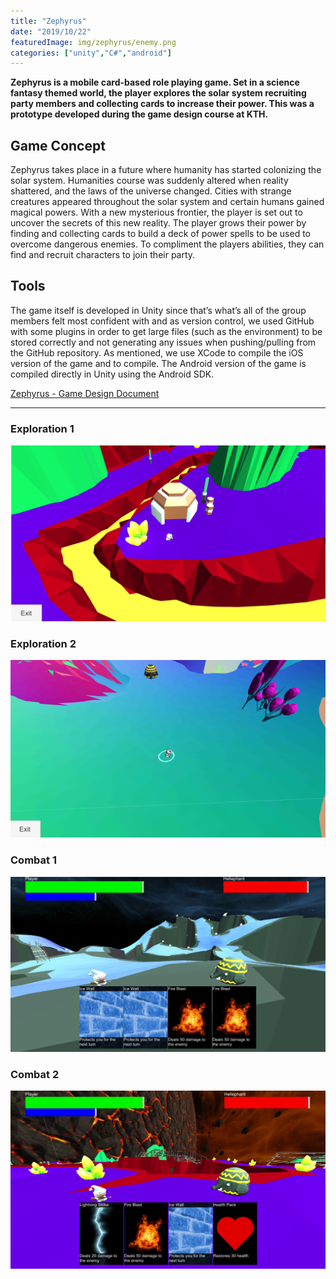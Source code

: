 ```yaml
---
title: "Zephyrus"
date: "2019/10/22"
featuredImage: img/zephyrus/enemy.png
categories: ["unity","C#","android"]
---
```

**Zephyrus is a mobile card-based role playing game. Set in a science fantasy themed world, the player explores the solar system recruiting party members and collecting cards to increase their power. This was a prototype developed during the game design course at KTH.**

## Game Concept
Zephyrus takes place in a future where humanity has started colonizing the solar system. Humanities course was suddenly altered when reality shattered, and the laws of the universe changed. Cities with strange creatures appeared throughout the solar system and certain humans gained magical powers. With a new mysterious frontier, the player is set out to uncover the secrets of this new reality.
The player grows their power by finding and collecting cards to build a deck of power spells to be used to overcome dangerous enemies. To compliment the players abilities, they can find and recruit characters to join their party.

## Tools
The game itself is developed in Unity since that’s what’s all of the group members felt most confident with and as version control, we used GitHub with some plugins in order to get large files (such as the environment) to be stored correctly and not generating any issues when pushing/pulling from the GitHub repository. As mentioned, we use XCode to compile the iOS version of the game and to compile. The Android version of the game is compiled directly in Unity using the Android SDK.

[Zephyrus - Game Design Document](https://drive.google.com/file/d/1Orajqyfkk6IUUirDK7YWkwRlU9X8F2R1/view?usp=sharing)


***

### Exploration 1
![Exploration 1](img/zephyrus/1.png)

### Exploration 2
![Exploration 2](img/zephyrus/2.png)

### Combat 1
![Combat 1](img/zephyrus/3.png)

### Combat 2
![Combat 2](img/zephyrus/4.png)
